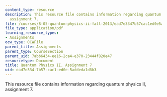 ```yaml
---
content_type: resource
description: This resource file contains information regarding quantum physics II,
  assignment 7.
file: /courses/8-05-quantum-physics-ii-fall-2013/ead7e3347b57cac1ed0e5addeda1d8b3_MIT8_05F13_ps7.pdf
file_type: application/pdf
learning_resource_types:
- Assignments
ocw_type: OCWFile
parent_title: Assignments
parent_type: CourseSection
parent_uid: 7abb6434-ee16-2ca4-e370-23444f820e47
resourcetype: Document
title: Quantum Physics II, Assignment 7
uid: ead7e334-7b57-cac1-ed0e-5addeda1d8b3
---
```

This resource file contains information regarding quantum physics II, assignment 7.


